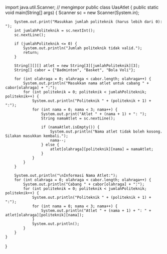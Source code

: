 import java.util.Scanner; // mengimpor
public class UasAtlet {
    public static void main(String[] args) {
        Scanner sc = new Scanner(System.in);

        System.out.print("Masukkan jumlah politeknik (harus lebih dari 0): ");
        int jumlahPoliteknik = sc.nextInt();
        sc.nextLine(); 
        
        if (jumlahPoliteknik <= 0) {
            System.out.println("Jumlah politeknik tidak valid.");
            return; 
        }

        String[][][] atlet = new String[3][jumlahPoliteknik][3];
        String[] cabor = {"Badminton", "Basket", "Bola Voli"};

        for (int olahraga = 0; olahraga < cabor.length; olahraga++) {
            System.out.println("Masukkan nama atlet untuk cabang " + cabor[olahraga] + ":");
            for (int politeknik = 0; politeknik < jumlahPoliteknik; politeknik++) {
                System.out.println("Politeknik " + (politeknik + 1) + ":");
                for (int nama = 0; nama < 3; nama++) {
                    System.out.print("Atlet " + (nama + 1) + ": ");
                    String namaAtlet = sc.nextLine();
                    
                    if (namaAtlet.isEmpty()) {
                        System.out.println("Nama atlet tidak boleh kosong. Silakan masukkan kembali.");
                        nama--;
                    } else {
                        atlet[olahraga][politeknik][nama] = namaAtlet;
                    }
                }
            }
        }

        System.out.println("\nInformasi Nama Atlet:");
        for (int olahraga = 0; olahraga < cabor.length; olahraga++) {
            System.out.println("Cabang " + cabor[olahraga] + ":");
            for (int politeknik = 0; politeknik < jumlahPoliteknik; politeknik++) {
                System.out.println("Politeknik " + (politeknik + 1) + ":");
                for (int nama = 0; nama < 3; nama++) {
                    System.out.println("Atlet " + (nama + 1) + ": " + atlet[olahraga][politeknik][nama]);
                }
                System.out.println();
            }
        }
    }
}
